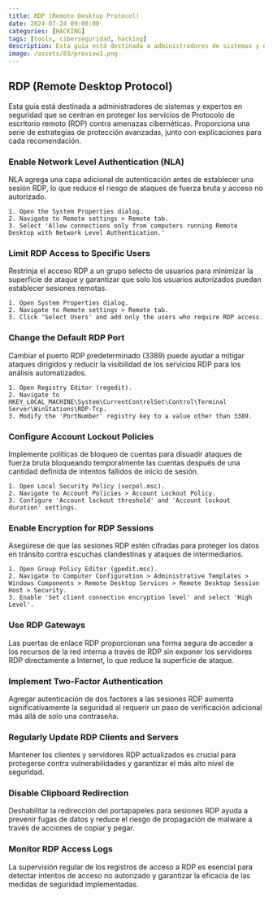 ```yaml
---
title: RDP (Remote Desktop Protocol)
date: 2024-07-24 09:00:00 
categories: [HACKING]
tags: [tools, ciberseguridad, hacking]
description: Esta guía está destinada a administradores de sistemas y expertos en seguridad que se centran en proteger los servicios de protocolo de escritorio remoto (RDP) contra amenazas cibernéticas.
image: /assets/83/preview1.png
---
```


## RDP (Remote Desktop Protocol)

Esta guía está destinada a administradores de sistemas y expertos en seguridad que se centran en proteger los servicios de Protocolo de escritorio remoto (RDP) contra amenazas cibernéticas. Proporciona una serie de estrategias de protección avanzadas, junto con explicaciones para cada recomendación.

### Enable Network Level Authentication (NLA)

NLA agrega una capa adicional de autenticación antes de establecer una sesión RDP, lo que reduce el riesgo de ataques de fuerza bruta y acceso no autorizado.

    1. Open the System Properties dialog.
    2. Navigate to Remote settings > Remote tab.
    3. Select 'Allow connections only from computers running Remote Desktop with Network Level Authentication.'

### Limit RDP Access to Specific Users

Restrinja el acceso RDP a un grupo selecto de usuarios para minimizar la superficie de ataque y garantizar que solo los usuarios autorizados puedan establecer sesiones remotas.

    1. Open System Properties dialog.
    2. Navigate to Remote settings > Remote tab.
    3. Click 'Select Users' and add only the users who require RDP access.

### Change the Default RDP Port

Cambiar el puerto RDP predeterminado (3389) puede ayudar a mitigar ataques dirigidos y reducir la visibilidad de los servicios RDP para los análisis automatizados.

    1. Open Registry Editor (regedit).
    2. Navigate to HKEY_LOCAL_MACHINE\System\CurrentControlSet\Control\Terminal Server\WinStations\RDP-Tcp.
    3. Modify the 'PortNumber' registry key to a value other than 3389.

### Configure Account Lockout Policies

Implemente políticas de bloqueo de cuentas para disuadir ataques de fuerza bruta bloqueando temporalmente las cuentas después de una cantidad definida de intentos fallidos de inicio de sesión.

    1. Open Local Security Policy (secpol.msc).
    2. Navigate to Account Policies > Account Lockout Policy.
    3. Configure 'Account lockout threshold' and 'Account lockout duration' settings.

### Enable Encryption for RDP Sessions

Asegúrese de que las sesiones RDP estén cifradas para proteger los datos en tránsito contra escuchas clandestinas y ataques de intermediarios.

    1. Open Group Policy Editor (gpedit.msc).
    2. Navigate to Computer Configuration > Administrative Templates > Windows Components > Remote Desktop Services > Remote Desktop Session Host > Security.
    3. Enable 'Set client connection encryption level' and select 'High Level'.

### Use RDP Gateways

Las puertas de enlace RDP proporcionan una forma segura de acceder a los recursos de la red interna a través de RDP sin exponer los servidores RDP directamente a Internet, lo que reduce la superficie de ataque.

### Implement Two-Factor Authentication

Agregar autenticación de dos factores a las sesiones RDP aumenta significativamente la seguridad al requerir un paso de verificación adicional más allá de solo una contraseña.

### Regularly Update RDP Clients and Servers

Mantener los clientes y servidores RDP actualizados es crucial para protegerse contra vulnerabilidades y garantizar el más alto nivel de seguridad.

### Disable Clipboard Redirection

Deshabilitar la redirección del portapapeles para sesiones RDP ayuda a prevenir fugas de datos y reduce el riesgo de propagación de malware a través de acciones de copiar y pegar.

### Monitor RDP Access Logs

La supervisión regular de los registros de acceso a RDP es esencial para detectar intentos de acceso no autorizado y garantizar la eficacia de las medidas de seguridad implementadas.
